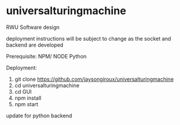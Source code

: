 # universalturingmachine
RWU Software design

deployment instructions will be subject to change as the socket and backend are developed

Prerequisite:
NPM/ NODE
Python

Deployment:
1. git clone https://github.com/jaysongiroux/universalturingmachine
2. cd universalturingmachine
3. cd GUI
4. npm install
5. npm start


update for python backend
